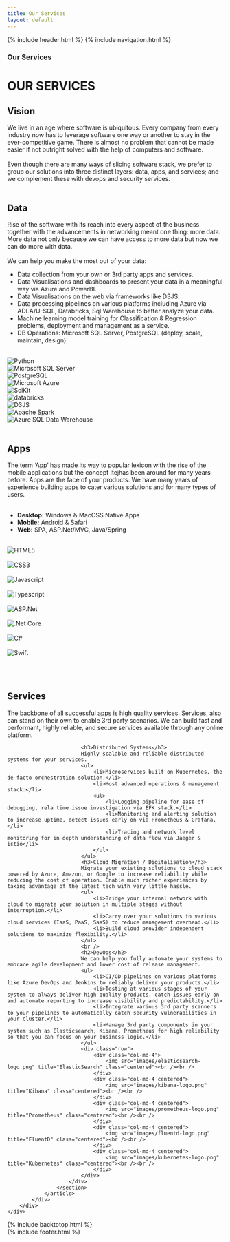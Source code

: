 ```yaml
---
title: Our Services
layout: default
---
```


{% include header.html %}
{% include navigation.html %}

<!-- MASTHEAD -->
<div class="wrap t3-masthead ">
    <div class="ja-masthead" style="background-image: url('images/slideshow/envisioning.jpg')">
        <div class="ja-masthead-detail">
		    <h3 class="ja-masthead-title">Our Services</h3>
        </div>
    </div>	
</div>
<!-- //MASTHEAD -->
<div id="t3-mainbody" class="container t3-mainbody">
    <div class="row">
		<!-- MAIN CONTENT -->
		<div id="t3-content" class="t3-content col-xs-12">
            <div class="page-header clearfix">
		        <h1 class="page-title">OUR SERVICES</h1>
	        </div>
            <div class="item-page clearfix">
                <!-- Article -->
                <article itemscope itemtype="http://schema.org/Article">
                    <meta itemprop="inLanguage" content="en-GB" />
                    <meta itemprop="url" content="/deepnetwork/our-services" />
                    <meta itemscope itemprop="mainEntityOfPage" itemtype="http://schema.org/WebPage"  itemid="/deepnetwork/our-services" />
                    <meta content="2020-01-01T10:00:00+00:00" itemprop="dateModified">
                    <meta content="2019-04-10T08:23:45+00:00" itemprop="datePublished">
                    <span itemprop="author" style="display: none;">
                        <span itemprop="name">Super User</span>
                        <span itemtype="https://schema.org/Organization" itemscope="" itemprop="publisher" style="display: none;">
                            <span itemtype="https://schema.org/ImageObject" itemscope="" itemprop="logo">
                                <img itemprop="url" alt="logo" src="templates/ja_company/images/logo.png">
                                <meta content="auto" itemprop="width">
                                <meta content="auto" itemprop="height">
                            </span>
                            <meta content="Super User" itemprop="name">
                        </span>
                    </span>
                    <!--e:Validate structured data-->	
                    <meta content="Our Services" itemprop="headline">
                    <section class="article-content clearfix" itemprop="articleBody">
                        <div class="solutionstext">
                            <h2>Vision</h2>
                            We live in an age where software is ubiquitous. Every company from every industry now has to leverage software one way or another to stay in the ever-competitive game. There is almost no problem that cannot be made easier if not outright solved with the help of computers and software.
                            <br /><br />
                            Even though there are many ways of slicing software stack, we prefer to group our solutions into three distinct layers: data, apps, and services; and we complement these with devops and security services.
                            <br /><br />
                            <h2>Data</h2>
                            Rise of the software with its reach into every aspect of the business together with the advancements in networking meant one thing: more data. More data not only because we can have access to more data but now we can do more with data.
                            <br/>
                            <br />
                            We can help you make the most out of your data:
                            <ul>
                                <li>Data collection from your own or 3rd party apps and services.</li>
                                <li>Data Visualisations and dashboards to present your data in a meaningful way via Azure and PowerBI.</li>
                                <li>Data Visualisations on the web via frameworks like D3JS.</li>
                                <li>Data processing pipelines on various platforms including Azure via ADLA/U-SQL, Databricks, Sql Warehouse to better analyze your data.</li>
                                <li>Machine learning model training for Classification & Regression problems, deployment and management as a service.</li>
                                <li>DB Operations: Microsoft SQL Server, PostgreSQL (deploy, scale, maintain, design)</li>
                            </ul>
                            <br />
                            <div class="row">
                                <div class="col-md-4">
                                    <img src="images/python-logo.png" alt="Python" title="Python" class="centered">
                                </div>
                                <div class="col-md-4">
                                    <img src="images/sql-server-logo.png" alt="Microsoft SQL Server" title="Microsoft SQL Server" class="centered">
                                </div>
                                <div class="col-md-4">
                                    <img src="images/postgre-sql-logo.png" alt="PostgreSQL" title="PostgreSQL" class="centered">
                                </div>
                                <div class="col-md-4">
                                    <img src="images/azure-logo.png" alt="Microsoft Azure" title="Microsoft Azure" class="centered">
                                </div>
                                <div class="col-md-4">
                                    <img src="images/scikit-logo.png" alt="SciKit" title="SciKit" class="centered">
                                </div>
                                <div class="col-md-4">
                                    <img src="images/databricks.png" alt="databricks" title="databricks" class="centered">
                                </div>
                                <div class="col-md-4">
                                    <img src="images/d3js.png" alt="D3JS" title="D3JS" class="centered">
                                </div>
                                <div class="col-md-4">
                                    <img src="images/apache-spark.png" alt="Apache Spark" title="Apache Spark" class="centered">
                                </div>
                                <div class="col-md-4">
                                    <img src="images/azuresqlwarehouse.png" alt="Azure SQL Data Warehouse" title="Azure SQL Data Warehouse" class="centered">
                                </div>
                            </div>		
                            <br />
                            <h2>Apps</h2>
                            The term ‘App’ has made its way to popular lexicon with the rise of the mobile applications but the concept Itejhas been around for many years before. Apps are the face of your products. We have many years of experience building apps to cater various solutions and for many types of users. 
                            <br /><br />
                            <ul>
                                <li><strong>Desktop:</strong> Windows & MacOSS Native Apps</li>
                                <li><strong>Mobile:</strong> Android & Safari</li>
                                <li><strong>Web:</strong> SPA, ASP.Net/MVC, Java/Spring</li>
                            </ul>
                            <br />
                            <div class="row">
                                <div class="col-md-4">
                                    <img src="images/html5-logo.png" title="HTML5" class="centered"><br /><br />
                                </div>
                                <div class="col-md-4">
                                    <img src="images/css3-logo.png" title="CSS3" class="centered"><br /><br />
                                </div>
                                <div class="col-md-4">
                                    <img src="images/javascript-logo.png" title="Javascript" class="centered"><br /><br />
                                </div>
                                <div class="col-md-4">
                                    <img src="images/typescript-logo.png" title="Typescript" class="centered"><br /><br />
                                </div>
                                <div class="col-md-4">
                                    <img src="images/asp-net-logo.png" title="ASP.Net" class="centered"><br /><br />
                                </div>
                                <div class="col-md-4">
                                    <img src="images/dotnet-core-logo.png" title=".Net Core" class="centered"><br /><br />
                                </div>
                                <div class="col-md-4">
                                    <img src="images/seesharp-logo.png" title="C#" class="centered"><br /><br />
                                </div>
                                <div class="col-md-4">
                                    <img src="images/swift-logo.png" title="Swift" class="centered"><br /><br />
                                </div>
                            </div>
                            <br /><br />
                            <h2>Services</h2>
                            The backbone of all successful apps is high quality services. Services, also can stand on their own to enable 3rd party scenarios. We can build fast and performant, highly reliable, and secure services available through any online platform.<br />
                            
                            <h3>Distributed Systems</h3>
                            Highly scalable and reliable distributed systems for your services.
                            <ul>
                                <li>Microservices built on Kubernetes, the de facto orchestration solution.</li>
                                <li>Most advanced operations & management stack:</li>
                                <ul>
                                    <li>Logging pipeline for ease of debugging, rela time issue investigation via EFK stack.</li>
                                    <li>Monitoring and alerting solution to increase uptime, detect issues early on via Prometheus & Grafana.</li>
                                    <li>Tracing and network level monitoring for in depth understanding of data flow via Jaeger & istio</li>
                                </ul>
                            </ul>
                            <h3>Cloud Migration / Digitalisation</h3>
                            Migrate your existing solutions to cloud stack powered by Azure, Amazon, or Google to increase reliability while reducing the cost of operation. Enable much richer experiences by taking advantage of the latest tech with very little hassle.
                            <ul>
                                <li>Bridge your internal network with cloud to migrate your solution in multiple stages without interruption.</li>
                                <li>Carry over your solutions to various cloud services (IaaS, PaaS, SaaS) to reduce management overhead.</li>
                                <li>Build cloud provider independent solutions to maximize flexibility.</li>
                            </ul>
                            <br /> 
                            <h2>DevOps</h2>
                            We can help you fully automate your systems to embrace agile development and lower cost of release management. 
                            <ul>
                                <li>CI/CD pipelines on various platforms like Azure DevOps and Jenkins to reliably deliver your products.</li>
                                <li>Testing at various stages of your system to always deliver high quality products, catch issues early on and automate reporting to increase visibility and predictability.</li>
                                <li>Integrate various 3rd party scanners to your pipelines to automatically catch security vulnerabilities in your cluster.</li>
                                <li>Manage 3rd party components in your system such as Elasticsearch, Kibana, Prometheus for high reliability so that you can focus on your business logic.</li>
                            </ul>
                            <div class="row">
                                <div class="col-md-4">
                                    <img src="images/elasticsearch-logo.png" title="ElasticSearch" class="centered"><br /><br />
                                </div>
                                <div class="col-md-4 centered">
                                    <img src="images/kibana-logo.png" title="Kibana" class="centered"><br /><br />
                                </div>
                                <div class="col-md-4 centered">
                                    <img src="images/prometheus-logo.png" title="Prometheus" class="centered"><br /><br />
                                </div>
                                <div class="col-md-4 centered">
                                    <img src="images/fluentd-logo.png" title="FluentD" class="centered"><br /><br />
                                </div>
                                <div class="col-md-4 centered">
                                    <img src="images/kubernetes-logo.png" title="Kubernetes" class="centered"><br /><br />
                                </div>                            
                            </div>
                        </div>		
                    </section>
                </article>
            </div>
        </div>
    </div>
</div> 

{% include backtotop.html %}  
{% include footer.html %}
